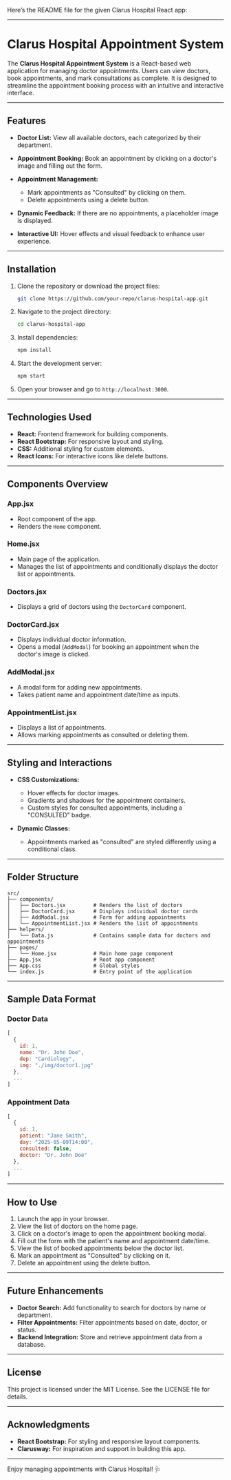Here’s the README file for the given Clarus Hospital React app:

---

# Clarus Hospital Appointment System

The **Clarus Hospital Appointment System** is a React-based web application for managing doctor appointments. Users can view doctors, book appointments, and mark consultations as complete. It is designed to streamline the appointment booking process with an intuitive and interactive interface.

---

## Features

* **Doctor List:** View all available doctors, each categorized by their department.
* **Appointment Booking:** Book an appointment by clicking on a doctor's image and filling out the form.
* **Appointment Management:**

  * Mark appointments as "Consulted" by clicking on them.
  * Delete appointments using a delete button.
* **Dynamic Feedback:** If there are no appointments, a placeholder image is displayed.
* **Interactive UI:** Hover effects and visual feedback to enhance user experience.

---

## Installation

1. Clone the repository or download the project files:

   ```bash
   git clone https://github.com/your-repo/clarus-hospital-app.git
   ```
2. Navigate to the project directory:

   ```bash
   cd clarus-hospital-app
   ```
3. Install dependencies:

   ```bash
   npm install
   ```
4. Start the development server:

   ```bash
   npm start
   ```
5. Open your browser and go to `http://localhost:3000`.

---

## Technologies Used

* **React:** Frontend framework for building components.
* **React Bootstrap:** For responsive layout and styling.
* **CSS:** Additional styling for custom elements.
* **React Icons:** For interactive icons like delete buttons.

---

## Components Overview

### **App.jsx**

* Root component of the app.
* Renders the `Home` component.

### **Home.jsx**

* Main page of the application.
* Manages the list of appointments and conditionally displays the doctor list or appointments.

### **Doctors.jsx**

* Displays a grid of doctors using the `DoctorCard` component.

### **DoctorCard.jsx**

* Displays individual doctor information.
* Opens a modal (`AddModal`) for booking an appointment when the doctor's image is clicked.

### **AddModal.jsx**

* A modal form for adding new appointments.
* Takes patient name and appointment date/time as inputs.

### **AppointmentList.jsx**

* Displays a list of appointments.
* Allows marking appointments as consulted or deleting them.

---

## Styling and Interactions

* **CSS Customizations:**

  * Hover effects for doctor images.
  * Gradients and shadows for the appointment containers.
  * Custom styles for consulted appointments, including a "CONSULTED" badge.
* **Dynamic Classes:**

  * Appointments marked as "consulted" are styled differently using a conditional class.

---

## Folder Structure

```plaintext
src/
├── components/
│   ├── Doctors.jsx         # Renders the list of doctors
│   ├── DoctorCard.jsx      # Displays individual doctor cards
│   ├── AddModal.jsx        # Form for adding appointments
│   └── AppointmentList.jsx # Renders the list of appointments
├── helpers/
│   └── Data.js             # Contains sample data for doctors and appointments
├── pages/
│   └── Home.jsx            # Main home page component
├── App.jsx                 # Root app component
├── App.css                 # Global styles
└── index.js                # Entry point of the application
```

---

## Sample Data Format

### Doctor Data

```javascript
[
  {
    id: 1,
    name: "Dr. John Doe",
    dep: "Cardiology",
    img: "./img/doctor1.jpg"
  },
  ...
]
```

### Appointment Data

```javascript
[
  {
    id: 1,
    patient: "Jane Smith",
    day: "2025-05-09T14:00",
    consulted: false,
    doctor: "Dr. John Doe"
  },
  ...
]
```

---

## How to Use

1. Launch the app in your browser.
2. View the list of doctors on the home page.
3. Click on a doctor's image to open the appointment booking modal.
4. Fill out the form with the patient's name and appointment date/time.
5. View the list of booked appointments below the doctor list.
6. Mark an appointment as "Consulted" by clicking on it.
7. Delete an appointment using the delete button.

---

## Future Enhancements

* **Doctor Search:** Add functionality to search for doctors by name or department.
* **Filter Appointments:** Filter appointments based on date, doctor, or status.
* **Backend Integration:** Store and retrieve appointment data from a database.

---

## License

This project is licensed under the MIT License. See the LICENSE file for details.

---

## Acknowledgments

* **React Bootstrap:** For styling and responsive layout components.
* **Clarusway:** For inspiration and support in building this app.

---

Enjoy managing appointments with Clarus Hospital! 🩺
